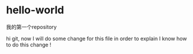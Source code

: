 # hello-world
我的第一个repository

hi git, now I will do some change for this file in order to explain I know how to do this change !
